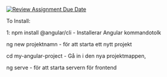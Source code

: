 [![Review Assignment Due Date](https://classroom.github.com/assets/deadline-readme-button-22041afd0340ce965d47ae6ef1cefeee28c7c493a6346c4f15d667ab976d596c.svg)](https://classroom.github.com/a/3hLk1m_7)


To Install:

1: npm install @angular/cli - Installerar Angular kommandotolk 

ng new projektnamn - för att starta ett nytt projekt

cd my-angular-project - Gå in i den nya projektmappen, 

ng serve - för att starta servern för frontend